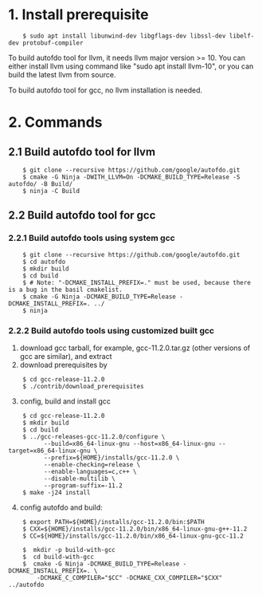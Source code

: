 
# 1. Install prerequisite
```
    $ sudo apt install libunwind-dev libgflags-dev libssl-dev libelf-dev protobuf-compiler
```

To build autofdo tool for llvm, it needs llvm major version >= 10. You can either install llvm using command like "sudo apt install llvm-10", or you can build the latest llvm from source.

To build autofdo tool for gcc, no llvm installation is needed.

# 2. Commands
## 2.1 Build autofdo tool for llvm
```
    $ git clone --recursive https://github.com/google/autofdo.git
    $ cmake -G Ninja -DWITH_LLVM=On -DCMAKE_BUILD_TYPE=Release -S autofdo/ -B Build/
    $ ninja -C Build
```

## 2.2 Build autofdo tool for gcc
### 2.2.1 Build autofdo tools using system gcc
```
    $ git clone --recursive https://github.com/google/autofdo.git
    $ cd autofdo
    $ mkdir build
    $ cd build
    $ # Note: "-DCMAKE_INSTALL_PREFIX=." must be used, because there is a bug in the basil cmakelist.
    $ cmake -G Ninja -DCMAKE_BUILD_TYPE=Release -DCMAKE_INSTALL_PREFIX=. ../   
    $ ninja
```

### 2.2.2 Build autofdo tools using customized built gcc
1. download gcc tarball, for example, gcc-11.2.0.tar.gz (other versions of gcc are similar), and extract
2. download prerequisites by
```
    $ cd gcc-release-11.2.0
    $ ./contrib/download_prerequisites
```
3. config, build and install gcc
```  
    $ cd gcc-release-11.2.0
    $ mkdir build
    $ cd build
    $ ../gcc-releases-gcc-11.2.0/configure \
          --build=x86_64-linux-gnu --host=x86_64-linux-gnu --target=x86_64-linux-gnu \
          --prefix=${HOME}/installs/gcc-11.2.0 \
          --enable-checking=release \
          --enable-languages=c,c++ \
          --disable-multilib \
          --program-suffix=-11.2
    $ make -j24 install
```
4. config autofdo and build:
```
    $ export PATH=${HOME}/installs/gcc-11.2.0/bin:$PATH
    $ CXX=${HOME}/installs/gcc-11.2.0/bin/x86_64-linux-gnu-g++-11.2
    $ CC=${HOME}/installs/gcc-11.2.0/bin/x86_64-linux-gnu-gcc-11.2

    $  mkdir -p build-with-gcc
    $  cd build-with-gcc
    $  cmake -G Ninja -DCMAKE_BUILD_TYPE=Release -DCMAKE_INSTALL_PREFIX=. \
        -DCMAKE_C_COMPILER="$CC" -DCMAKE_CXX_COMPILER="$CXX" ../autofdo
```
